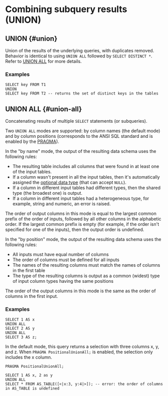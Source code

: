 # Combining subquery results (UNION)

## UNION {#union}

Union of the results of the underlying queries, with duplicates removed.
Behavior is identical to using `UNION ALL` followed by `SELECT DISTINCT *`.
Refer to [UNION ALL](#union-all) for more details.

### Examples

```yql
SELECT key FROM T1
UNION
SELECT key FROM T2 -- returns the set of distinct keys in the tables
```


## UNION ALL {#union-all}

Concatenating results of multiple `SELECT` statements (or subqueries).

Two `UNION ALL` modes are supported: by column names (the default mode) and by column positions (corresponds to the ANSI SQL standard and is enabled by the [PRAGMA](../pragma.md#positionalunionall)).

In the "by name" mode, the output of the resulting data schema uses the following rules:

* The resulting table includes all columns that were found in at least one of the input tables.
* If a column wasn't present in all the input tables, then it's automatically assigned the [optional data type](../../types/optional.md) (that can accept `NULL`).
* If a column in different input tables had different types, then the shared type (the broadest one) is output.
* If a column in different input tables had a heterogeneous type, for example, string and numeric, an error is raised.


The order of output columns in this mode is equal to the largest common prefix of the order of inputs, followed by all other columns in the alphabetic order.
If the largest common prefix is empty (for example, if the order isn't specified for one of the inputs), then the output order is undefined.

In the "by position" mode, the output of the resulting data schema uses the following rules:

* All inputs must have equal number of columns
* The order of columns must be defined for all inputs
* The names of the resulting columns must match the names of columns in the first table
* The type of the resulting columns is output as a common (widest) type of input column types having the same positions

The order of the output columns in this mode is the same as the order of columns in the first input.

### Examples

```yql
SELECT 1 AS x
UNION ALL
SELECT 2 AS y
UNION ALL
SELECT 3 AS z;
```

In the default mode, this query returns a selection with three columns x, y, and z. When `PRAGMA PositionalUnionAll;` is enabled, the selection only includes the x column.

```yql
PRAGMA PositionalUnionAll;

SELECT 1 AS x, 2 as y
UNION ALL
SELECT * FROM AS_TABLE([<|x:3, y:4|>]); -- error: the order of columns in AS_TABLE is undefined
```

